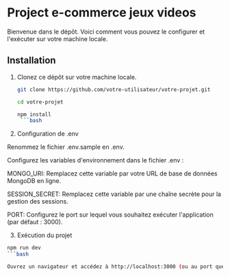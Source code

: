 # Project e-commerce jeux videos 

Bienvenue dans le dépôt. Voici comment vous pouvez le configurer et l'exécuter sur votre machine locale.

## Installation

1. Clonez ce dépôt sur votre machine locale.

   ```bash
   git clone https://github.com/votre-utilisateur/votre-projet.git
   
   cd votre-projet

   npm install
    ```bash

2. Configuration de .env

Renommez le fichier .env.sample en .env.

Configurez les variables d'environnement dans le fichier .env :

MONGO_URI: Remplacez cette variable par votre URL de base de données MongoDB en ligne.

SESSION_SECRET: Remplacez cette variable par une chaîne secrète pour la gestion des sessions.

PORT: Configurez le port sur lequel vous souhaitez exécuter l'application (par défaut : 3000).


3. Exécution du projet
```bash
npm run dev
```bash

Ouvrez un navigateur et accédez à http://localhost:3000 (ou au port que vous avez configuré).